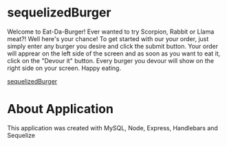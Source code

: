# sequelizedBurger

Welcome to Eat-Da-Burger! Ever wanted to try Scorpion, Rabbit or Llama meat?! Well here's your chance! To get started with our your order, just simply enter any burger you desire and click the submit button. Your order will apprear on the left side of the screen and as soon as you want to eat it, click on the "Devour it" button. Every burger you devour will show on the right side on your screen. Happy eating. 


[sequelizedBurger](https://git.heroku.com/arcane-spire-44716.git)


# About Application
This application was created with MySQL, Node, Express, Handlebars and Sequelize
